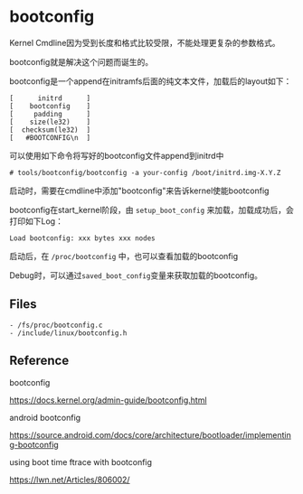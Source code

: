# bootconfig

Kernel Cmdline因为受到长度和格式比较受限，不能处理更复杂的参数格式。

bootconfig就是解决这个问题而诞生的。

bootconfig是一个append在initramfs后面的纯文本文件，加载后的layout如下：

```
[      initrd      ]
[    bootconfig    ]
[     padding      ]
[    size(le32)    ]
[  checksum(le32)  ]
[   #BOOTCONFIG\n  ]
```

可以使用如下命令将写好的bootconfig文件append到initrd中

```
# tools/bootconfig/bootconfig -a your-config /boot/initrd.img-X.Y.Z
```

启动时，需要在cmdline中添加"bootconfig"来告诉kernel使能bootconfig

bootconfig在start_kernel阶段，由 `setup_boot_config` 来加载，加载成功后，会打印如下Log：

```
Load bootconfig: xxx bytes xxx nodes
```

启动后，在 `/proc/bootconfig` 中，也可以查看加载的bootconfig

Debug时，可以通过`saved_boot_config`变量来获取加载的bootconfig。

## Files

```
- /fs/proc/bootconfig.c
- /include/linux/bootconfig.h
```

## Reference

bootconfig

<https://docs.kernel.org/admin-guide/bootconfig.html>

android bootconfig

<https://source.android.com/docs/core/architecture/bootloader/implementing-bootconfig>

using boot time ftrace with bootconfig

<https://lwn.net/Articles/806002/>